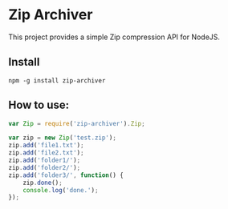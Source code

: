 # Zip Archiver

This project provides a simple Zip compression API for NodeJS.

## Install

	npm -g install zip-archiver

## How to use:

``` javascript
var Zip = require('zip-archiver').Zip;

var zip = new Zip('test.zip');
zip.add('file1.txt');
zip.add('file2.txt');
zip.add('folder1/');
zip.add('folder2/');
zip.add('folder3/', function() {
    zip.done();
    console.log('done.');
});
```